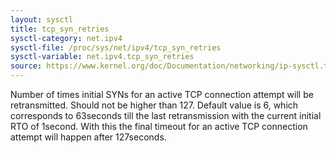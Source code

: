 ```yaml
---
layout: sysctl
title: tcp_syn_retries
sysctl-category: net.ipv4
sysctl-file: /proc/sys/net/ipv4/tcp_syn_retries
sysctl-variable: net.ipv4.tcp_syn_retries
source: https://www.kernel.org/doc/Documentation/networking/ip-sysctl.txt
---
```

Number of times initial SYNs for an active TCP connection attempt
will be retransmitted. Should not be higher than 127. Default value
is 6, which corresponds to 63seconds till the last retransmission
with the current initial RTO of 1second. With this the final timeout
for an active TCP connection attempt will happen after 127seconds.

